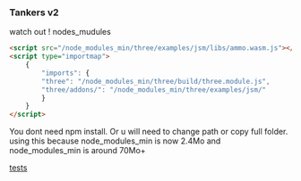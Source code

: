 ### Tankers v2

watch out ! nodes_mudules
```html
<script src="/node_modules_min/three/examples/jsm/libs/ammo.wasm.js"></script>
<script type="importmap">
	{
		"imports": {
		"three": "/node_modules_min/three/build/three.module.js",
		"three/addons/": "/node_modules_min/three/examples/jsm/"
		}
	}
</script>
```

You dont need npm install. Or u will need to change path or copy full folder.
using this because node_modules_min is now 2.4Mo and node_modules_min is around 70Mo+

[tests](https://patobeur.github.io/tankers/)

